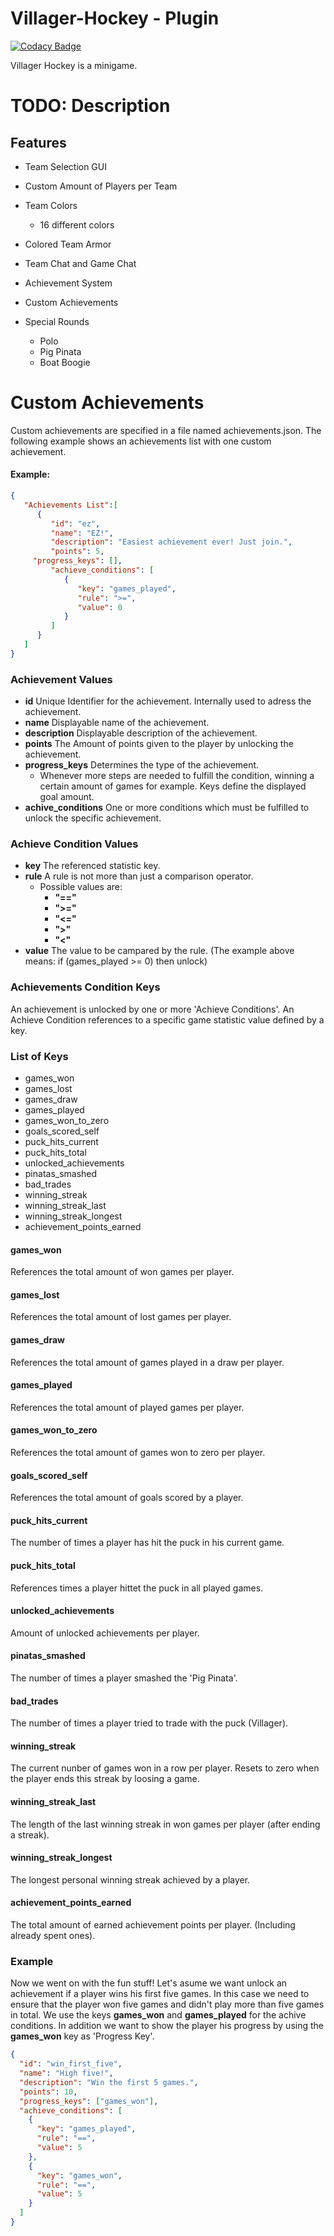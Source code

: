 # Villager-Hockey - Plugin

[![Codacy Badge](https://api.codacy.com/project/badge/Grade/b6ceaca0c2b141cfbe8b0ab792ecaaf2)](https://app.codacy.com/gh/SimonAtelier/VillagerHockey?utm_source=github.com&utm_medium=referral&utm_content=SimonAtelier/VillagerHockey&utm_campaign=Badge_Grade_Settings)

Villager Hockey is a minigame.

# TODO: Description

## Features
- Team Selection GUI
- Custom Amount of Players per Team
- Team Colors
	* 16 different colors
- Colored Team Armor
- Team Chat and Game Chat

- Achievement System
- Custom Achievements
- Special Rounds
	* Polo
	* Pig Pinata
	* Boat Boogie
	
# Custom Achievements
Custom achievements are specified in a file named achievements.json.
The following example shows an achievements list with one custom achievement.
#### Example:
```json
{
   "Achievements List":[
      {
         "id": "ez",
         "name": "EZ!",
         "description": "Easiest achievement ever! Just join.",
         "points": 5,
	 "progress_keys": [],
         "achieve_conditions": [
            {
               "key": "games_played",
               "rule": ">=",
               "value": 0
            }
         ]
      }
   ]
}
```
### Achievement Values
- **id** Unique Identifier for the achievement. Internally used to adress the achievement. 
- **name** Displayable name of the achievement.
- **description** Displayable description of the achievement.
- **points** The Amount of points given to the player by unlocking the achievement.
- **progress_keys** Determines the type of the achievement.
	- Whenever more steps are needed to fulfill the condition, winning a certain amount of games for example. Keys define the displayed goal amount.
- **achive_conditions** One or more conditions which must be fulfilled to unlock the specific achievement.

### Achieve Condition Values
- **key** The referenced statistic key.
- **rule** A rule is not more than just a comparison operator.
	- Possible values are:
		- **"=="**
		- **">="**
		- **"<="**
		- **">"**
		- **"<"**
- **value** The value to be campared by the rule. (The example above means: if (games_played >= 0) then unlock)
		
### Achievements Condition Keys
An achievement is unlocked by one or more 'Achieve Conditions'. An Achieve Condition references to a specific game statistic value defined by a key.

### List of Keys
- games_won
- games_lost
- games_draw
- games_played
- games_won_to_zero
- goals_scored_self
- puck_hits_current
- puck_hits_total
- unlocked_achievements
- pinatas_smashed
- bad_trades
- winning_streak
- winning_streak_last
- winning_streak_longest
- achievement_points_earned

#### games_won
References the total amount of won games per player.

#### games_lost
References the total amount of lost games per player.

#### games_draw
References the total amount of games played in a draw per player.

#### games_played
References the total amount of played games per player.

#### games_won_to_zero
References the total amount of games won to zero per player.

#### goals_scored_self
References the total amount of goals scored by a player.

#### puck_hits_current
The number of times a player has hit the puck in his current game.

#### puck_hits_total
References times a player hittet the puck in all played games.

#### unlocked_achievements
Amount of unlocked achievements per player.

#### pinatas_smashed
The number of times a player smashed the 'Pig Pinata'.

#### bad_trades
The number of times a player tried to trade with the puck (Villager).

#### winning_streak
The current nunber of games won in a row per player. Resets to zero when the player ends this streak by loosing a game.

#### winning_streak_last
The length of the last winning streak in won games per player (after ending a streak).

#### winning_streak_longest
The longest personal winning streak achieved by a player.

#### achievement_points_earned
The total amount of earned achievement points per player. (Including already spent ones).

### Example
Now we went on with the fun stuff! Let's asume we want unlock an achievement if a player wins his first five games.
In this case we need to ensure that the player won five games and didn't play more than five games in total.
We use the keys **games_won** and **games_played** for the achive conditions. In addition we want to show the player his progress by using
the **games_won** key as 'Progress Key'.
```json
{
  "id": "win_first_five",
  "name": "High five!",
  "description": "Win the first 5 games.",
  "points": 10,
  "progress_keys": ["games_won"],
  "achieve_conditions": [
    {
      "key": "games_played",
      "rule": "==",
      "value": 5
    },
    {
      "key": "games_won",
      "rule": "==",
      "value": 5
    }
  ]
}
```



